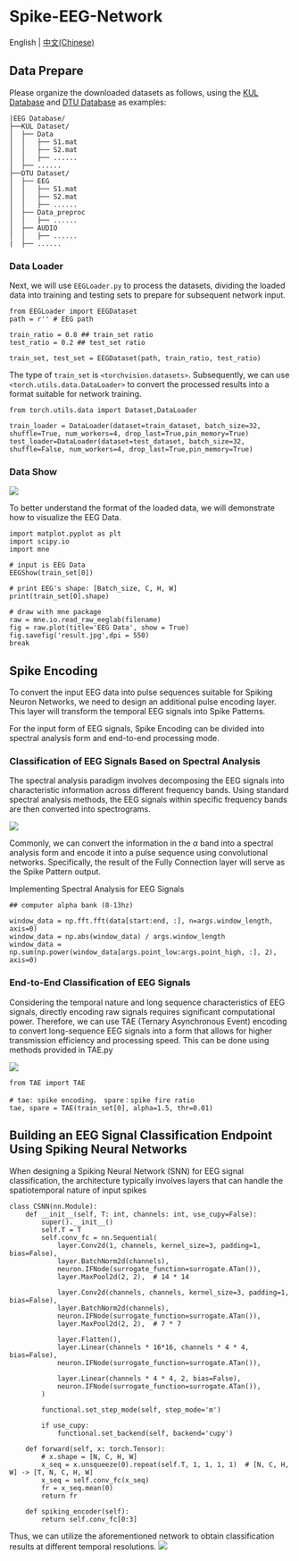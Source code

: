
# Spike-EEG-Network

English | [中文(Chinese)](./README_cn.md)
## Data Prepare
Please organize the downloaded datasets as follows, using the [KUL Database](https://zenodo.org/records/4004271) and [DTU Database](https://zenodo.org/records/1199011) as examples:

```
|EEG Database/
├──KUL Dataset/
│  ├── Data
│  │   ├── S1.mat
│  │   ├── S2.mat
│  │   ├── ......
│  ├── ......
├──DTU Dataset/
│  ├── EEG
│  │   ├── S1.mat
│  │   ├── S2.mat
│  │   ├── ......
│  ├── Data_preproc
│  │   ├── ......
│  ├── AUDIO
│  │   ├── ......
|  ├── ......
```

### Data Loader
Next, we will use `EEGLoader.py` to process the datasets, dividing the loaded data into training and testing sets to prepare for subsequent network input.

```
from EEGLoader import EEGDataset
path = r'' # EEG path

train_ratio = 0.8 ## train_set ratio
test_ratio = 0.2 ## test_set ratio

train_set, test_set = EEGDataset(path, train_ratio, test_ratio)
```

The type of `train_set` is `<torchvision.datasets>`. Subsequently, we can use `<torch.utils.data.DataLoader>` to convert the processed results into a format suitable for network training.


```
from torch.utils.data import Dataset,DataLoader

train_loader = DataLoader(dataset=train_dataset, batch_size=32, shuffle=True, num_workers=4, drop_last=True,pin_memory=True)
test_loader=DataLoader(dataset=test_dataset, batch_size=32, shuffle=False, num_workers=4, drop_last=True,pin_memory=True)
```

### Data Show

![](EEGShow.png)

To better understand the format of the loaded data, we will demonstrate how to visualize the EEG Data.

```
import matplot.pyplot as plt
import scipy.io
import mne

# input is EEG Data
EEGShow(train_set[0])

# print EEG's shape: [Batch_size, C, H, W] 
print(train_set[0].shape)

# draw with mne package
raw = mne.io.read_raw_eeglab(filename)
fig = raw.plot(title='EEG Data', show = True)
fig.savefig('result.jpg',dpi = 550)
break
```

## Spike Encoding
To convert the input EEG data into pulse sequences suitable for Spiking Neuron Networks, we need to design an additional pulse encoding layer. This layer will transform the temporal EEG signals into Spike Patterns.

For the input form of EEG signals, Spike Encoding can be divided into spectral analysis form and end-to-end processing mode.

### Classification of EEG Signals Based on Spectral Analysis

The spectral analysis paradigm involves decomposing the EEG signals into characteristic information across different frequency bands. Using standard spectral analysis methods, the EEG signals within specific frequency bands are then converted into spectrograms.

![](EEGNetwork.png)


Commonly, we can convert the information in the $\alpha$ band into a spectral analysis form and encode it into a pulse sequence using convolutional networks. Specifically, the result of the Fully Connection layer will serve as the Spike Pattern output.

Implementing Spectral Analysis for EEG Signals

```
## computer alpha bank (8-13hz)

window_data = np.fft.fft(data[start:end, :], n=args.window_length, axis=0)
window_data = np.abs(window_data) / args.window_length
window_data = np.sum(np.power(window_data[args.point_low:args.point_high, :], 2), axis=0)
```

### End-to-End Classification of EEG Signals



Considering the temporal nature and long sequence characteristics of EEG signals, directly encoding raw signals requires significant computational power. Therefore, we can use TAE (Ternary Asynchronous Event) encoding to convert long-sequence EEG signals into a form that allows for higher transmission efficiency and processing speed. This can be done using methods provided in TAE.py

![](TAE.png)
```
from TAE import TAE

# tae: spike encoding， spare：spike fire ratio
tae, spare = TAE(train_set[0], alpha=1.5, thr=0.01)
```

## Building an EEG Signal Classification Endpoint Using Spiking Neural Networks

When designing a Spiking Neural Network (SNN) for EEG signal classification, the architecture typically involves layers that can handle the spatiotemporal nature of input spikes

```
class CSNN(nn.Module):
    def __init__(self, T: int, channels: int, use_cupy=False):
        super().__init__()
        self.T = T
        self.conv_fc = nn.Sequential(
            layer.Conv2d(1, channels, kernel_size=3, padding=1, bias=False),
            layer.BatchNorm2d(channels),
            neuron.IFNode(surrogate_function=surrogate.ATan()),
            layer.MaxPool2d(2, 2),  # 14 * 14

            layer.Conv2d(channels, channels, kernel_size=3, padding=1, bias=False),
            layer.BatchNorm2d(channels),
            neuron.IFNode(surrogate_function=surrogate.ATan()),
            layer.MaxPool2d(2, 2),  # 7 * 7

            layer.Flatten(),
            layer.Linear(channels * 16*16, channels * 4 * 4, bias=False),
            neuron.IFNode(surrogate_function=surrogate.ATan()),

            layer.Linear(channels * 4 * 4, 2, bias=False),
            neuron.IFNode(surrogate_function=surrogate.ATan()),
        )

        functional.set_step_mode(self, step_mode='m')

        if use_cupy:
            functional.set_backend(self, backend='cupy')

    def forward(self, x: torch.Tensor):
        # x.shape = [N, C, H, W]
        x_seq = x.unsqueeze(0).repeat(self.T, 1, 1, 1, 1)  # [N, C, H, W] -> [T, N, C, H, W]
        x_seq = self.conv_fc(x_seq)
        fr = x_seq.mean(0)
        return fr

    def spiking_encoder(self):
        return self.conv_fc[0:3]
```

Thus, we can utilize the aforementioned network to obtain classification results at different temporal resolutions.
![](table.png)

